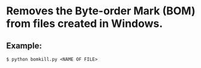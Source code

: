 # Removes the Byte-order Mark (BOM) from files created in Windows.

## Example:
```$ python bomkill.py <NAME OF FILE>```
